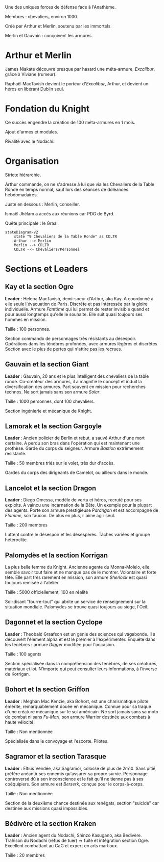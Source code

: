 Une des uniques forces de défense face à l'Anathème.

Membres : chevaliers, environ 1000.

Créé par Arthur et Merlin, soutenu par les immortels. 

Merlin et Gauvain : conçoivent les armures.

# Arthur et Merlin
James Niakaté découvre presque par hasard une méta-armure, *Excalibur*,  grâce à Viviane (rumeur). 

Raphaël MacTavish devient le porteur d'*Excalibur*, Arthur, et devient un héros en libérant Dublin seul.

# Fondation du Knight
Ce succès engendre la création de 100 méta-armures en 1 mois.

Ajout d'armes et modules.

Rivalité avec le Nodachi.

# Organisation
Stricte hiérarchie.

Arthur commande, on ne s'adresse à lui que via les Chevaliers de la Table Ronde en temps normal, sauf lors des séances de doléances hebdomadaires.

Juste en dessous : Merlin, conseiller.

Ismaël Jhélam a accès aux réunions car PDG de Byrd.

Quête principale : le Graal.

```mermaid
stateDiagram-v2
	state "9 Chevaliers de la Table Ronde" as CDLTR
	Arthur --> Merlin
	Merlin --> CDLTR
	CDLTR --> Chevaliers/Personnel
```

# Sections et Leaders
## Kay et la section Ogre
**Leader** : Helena MacTavish, demi-soeur d'Arthur, aka Kay. A coordonné à elle seule l'évacuation de Paris. Discrète et pas intéressée par la gloire individuelle. Armure *Fantôme* qui lui permet de rester invisible quand et pour aussi longtemps qu'elle le souhaite. Elle suit quasi toujours ses hommes en mission. 

Taille : 100 personnes.

Section commando de personnages très résistants au désespoir. Opérations dans les ténèbres profondes, avec armures légères et discrètes. Section avec le plus de pertes qui n'attire pas les recrues.

## Gauvain et la section Giant
**Leader** : Gauvain, 20 ans et le plus intelligent des chevaliers de la table ronde. Co-créateur des armures, il a magnifié le concept et induit la diversification des armures. Part souvent en mission pour recherches technos. Ne sort jamais sans son armure *Solar*.

Taille : 1000 personnes, dont 100 chevaliers. 

Section ingénierie et mécanique de Knight.

## Lamorak et la section Gargoyle
**Leader** : Ancien policier de Berlin et rebut, a sauvé Arthur d'une mort certaine. A perdu son bras dans l'opération qui est maintenant une prothèse. Garde du corps du seigneur. Armure *Bastion* extrêmement résistante.

Taille : 50 membres triés sur le volet, très dur d'accès.

Gardes du corps des dirigeants de Camelot, ou ailleurs dans le monde.

## Lancelot et la section Dragon
**Leader** : Diego Omessa, modèle de vertu et héros, recruté pour ses exploits. A vaincu une incarnation de la Bête. Un exemple pour la plupart des agents. Porte son armure prestigieuse *Parangon* et est accompagné de *Flamme*, son faucon. De plus en plus, il aime agir seul.

Taille : 200 membres

Luttent contre le désespoir et les désespérés. Tâches variées et groupe hétéroclite.
## Palomydès et la section Korrigan
La plus belle femme du Knight. Ancienne agente du Monna-Molelo, elle semble savoir tout faire et ne manque pas de le montrer. Volontaire et forte tête. Elle part très rarement en mission, son armure *Sherlock* est quasi toujours remisée à l'atelier.

Taille : 5000 officiellement, 100 en réalité

Soi-disant "fourre-tout" qui abrite un service de renseignement sur la situation mondiale. Palomydès se trouve quasi toujours au siège, l'Oeil.

## Dagonnet et la section Cyclope
**Leader** : Theobald Graafson est un génie des sciences qui vagabonde. Il a découvert l'élement alpha et est le premier à l'expérimenter. Enquête dans les ténèbres : armure *Digger* modifiée pour l'occasion.

Taille : 100 agents

Section spécialisée dans la compréhension des ténèbres, de ses créatures, matériaux et loi. N'importe qui peut consulter leurs informations, à l'inverse de Korrigan.
## Bohort et la section Griffon
**Leader** : Meghan Mac Kenzie, aka Bohort, est une charismatique pilote émérite, remarquablement douée en mécanique. Connue pour sa traque d'une créature mécanique sur le sol américain. Ne sort jamais sans sa moto de combat ni sans *Fu-Mari*, son armure Warrior destinée aux combats à haute vélocité.

Taille : Non mentionnée

Spécialisée dans le convoyage et l'escorte. Pilotes.

## Sagramor et la section Tarasque
**Leader** : Eltius Vendée, aka Sagramor, colosse de plus de 2m10. Sans pitié, préfère anéantir ses ennemis qu'assurer sa propre survie. Personnage controversé dû à son inconscience et le fait qu'il ne tienne pas à ses coéquipiers. Son armure est *Berserk*, conçue pour le corps-à-corps.

Taille : Non mentionnée

Section de la deuxième chance destinée aux renégats, section "suicide" car destinée aux missions quasi impossibles. 

## Bédivère et la section Kraken
**Leader** : Ancien agent du Nodachi, Shinzo Kasugano, aka Bédivère. Trahison du Nodachi (refus de tuer) => fuite et intégration section Ogre. Excellent combattant au CaC et expert en arts martiaux.

Taille : 20 membres
